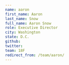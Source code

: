 ```yaml
---
name: aaron
first_name: Aaron
last_name: Snow
full_name: Aaron Snow
role: Executive Director
city: Washington
state: D.C.
github:
twitter:
team: 18F
redirect_from: /team/aaron/
---
```

